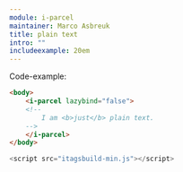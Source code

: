 ```yaml
---
module: i-parcel
maintainer: Marco Asbreuk
title: plain text
intro: ""
includeexample: 20em
---
```


<p>Code-example:</p>


```html
<body>
    <i-parcel lazybind="false">
    <!--
        I am <b>just</b> plain text.
    -->
    </i-parcel>
</body>
```

```js
<script src="itagsbuild-min.js"></script>
```